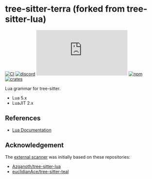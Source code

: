 # tree-sitter-terra (forked from tree-sitter-lua)

[![CI][ci]](https://github.com/tree-sitter-grammars/tree-sitter-lua/actions/workflows/ci.yml)
[![discord][discord]](https://discord.gg/w7nTvsVJhm)
[![matrix][matrix]](https://matrix.to/#/#tree-sitter-chat:matrix.org)
[![npm][npm]](https://www.npmjs.com/package/%40tree-sitter-grammars%2Ftree-sitter-lua)
[![crates][crates]](https://crates.io/crates/tree-sitter-lua)

Lua grammar for tree-sitter.

- Lua 5.x
- LuaJIT 2.x

## References

- [Lua Documentation](https://www.lua.org/docs.html)

## Acknowledgement

The [external scanner](/src/scanner.c) was initially based on these repositories:

- [Azganoth/tree-sitter-lua](https://github.com/Azganoth/tree-sitter-lua)
- [euclidianAce/tree-sitter-teal](https://github.com/euclidianAce/tree-sitter-teal)

[ci]: https://img.shields.io/github/actions/workflow/status/tree-sitter-grammars/tree-sitter-lua/ci.yml?logo=github&label=CI
[discord]: https://img.shields.io/discord/1063097320771698699?logo=discord&label=discord
[matrix]: https://img.shields.io/matrix/tree-sitter-chat%3Amatrix.org?logo=matrix&label=matrix
[npm]: https://img.shields.io/npm/v/%40tree-sitter-grammars%2Ftree-sitter-lua?logo=npm
[crates]: https://img.shields.io/crates/v/tree-sitter-lua?logo=rust
